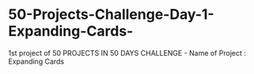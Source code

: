 # 50-Projects-Challenge-Day-1-Expanding-Cards-
1st project of 50 PROJECTS IN 50 DAYS CHALLENGE - Name of Project : Expanding Cards
